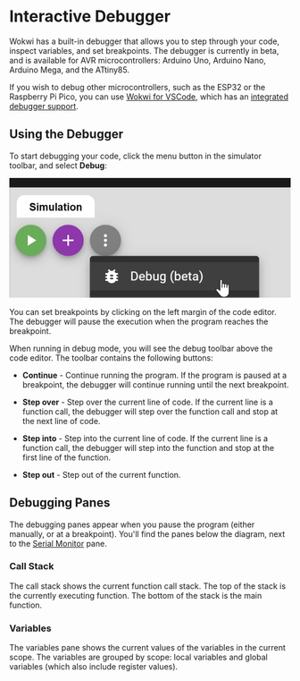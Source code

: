 # Interactive Debugger

Wokwi has a built-in debugger that allows you to step through your code, inspect variables, and set breakpoints. The debugger is currently in beta, and is available for AVR microcontrollers: Arduino Uno, Arduino Nano, Arduino Mega, and the ATtiny85.

If you wish to debug other microcontrollers, such as the ESP32 or the Raspberry Pi Pico, you can use [Wokwi for VSCode](../vscode/getting-started), which has an [integrated debugger support](../vscode/debugging).

## Using the Debugger

To start debugging your code, click the menu button in the simulator toolbar, and select **Debug**:

![Debug button](./debugger-debug.png)

You can set breakpoints by clicking on the left margin of the code editor. The debugger will pause the execution when the program reaches the breakpoint.

When running in debug mode, you will see the debug toolbar above the code editor. The toolbar contains the following buttons:

- **Continue** - Continue running the program. If the program is paused at a breakpoint, the debugger will continue running until the next breakpoint.

- **Step over** - Step over the current line of code. If the current line is a function call, the debugger will step over the function call and stop at the next line of code.

- **Step into** - Step into the current line of code. If the current line is a function call, the debugger will step into the function and stop at the first line of the function.

- **Step out** - Step out of the current function.

## Debugging Panes

The debugging panes appear when you pause the program (either manually, or at a breakpoint). You'll find the panes below the diagram, next to the [Serial Monitor](./serial-monitor) pane.

### Call Stack

The call stack shows the current function call stack. The top of the stack is the currently executing function. The bottom of the stack is the main function.

### Variables

The variables pane shows the current values of the variables in the current scope. The variables are grouped by scope: local variables and global variables (which also include register values).
